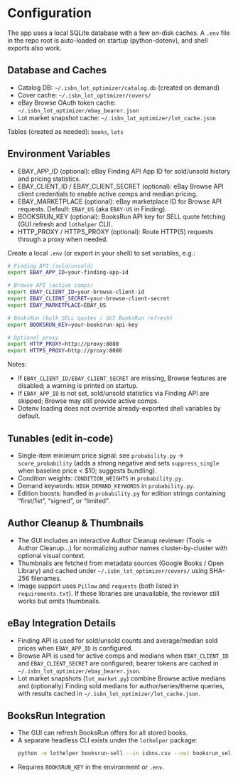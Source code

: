 # Configuration

The app uses a local SQLite database with a few on-disk caches. A `.env` file in the repo root is auto-loaded on startup (python-dotenv), and shell exports also work.

## Database and Caches
- Catalog DB: `~/.isbn_lot_optimizer/catalog.db` (created on demand)
- Cover cache: `~/.isbn_lot_optimizer/covers/`
- eBay Browse OAuth token cache: `~/.isbn_lot_optimizer/ebay_bearer.json`
- Lot market snapshot cache: `~/.isbn_lot_optimizer/lot_cache.json`

Tables (created as needed): `books`, `lots`

## Environment Variables
- EBAY_APP_ID (optional): eBay Finding API App ID for sold/unsold history and pricing statistics.
- EBAY_CLIENT_ID / EBAY_CLIENT_SECRET (optional): eBay Browse API client credentials to enable active comps and median pricing.
- EBAY_MARKETPLACE (optional): eBay marketplace ID for Browse API requests. Default: `EBAY_US` (aka `EBAY-US` in Finding).
- BOOKSRUN_KEY (optional): BooksRun API key for SELL quote fetching (GUI refresh and `lothelper` CLI).
- HTTP_PROXY / HTTPS_PROXY (optional): Route HTTP(S) requests through a proxy when needed.

Create a local `.env` (or export in your shell) to set variables, e.g.:
```bash
# Finding API (sold/unsold)
export EBAY_APP_ID=your-finding-app-id

# Browse API (active comps)
export EBAY_CLIENT_ID=your-browse-client-id
export EBAY_CLIENT_SECRET=your-browse-client-secret
export EBAY_MARKETPLACE=EBAY_US

# BooksRun (bulk SELL quotes / GUI BooksRun refresh)
export BOOKSRUN_KEY=your-booksrun-api-key

# Optional proxy
export HTTP_PROXY=http://proxy:8080
export HTTPS_PROXY=http://proxy:8080
```

Notes:
- If `EBAY_CLIENT_ID/EBAY_CLIENT_SECRET` are missing, Browse features are disabled; a warning is printed on startup.
- If `EBAY_APP_ID` is not set, sold/unsold statistics via Finding API are skipped; Browse may still provide active comps.
- Dotenv loading does not override already-exported shell variables by default.

## Tunables (edit in-code)
- Single-item minimum price signal: see `probability.py` → `score_probability` (adds a strong negative and sets `suppress_single` when baseline price < $10; suggests bundling).
- Condition weights: `CONDITION_WEIGHTS` in `probability.py`.
- Demand keywords: `HIGH_DEMAND_KEYWORDS` in `probability.py`.
- Edition boosts: handled in `probability.py` for edition strings containing “first/1st”, “signed”, or “limited”.

## Author Cleanup & Thumbnails
- The GUI includes an interactive Author Cleanup reviewer (Tools → Author Cleanup…) for normalizing author names cluster-by-cluster with optional visual context.
- Thumbnails are fetched from metadata sources (Google Books / Open Library) and cached under `~/.isbn_lot_optimizer/covers/` using SHA-256 filenames.
- Image support uses `Pillow` and `requests` (both listed in `requirements.txt`). If these libraries are unavailable, the reviewer still works but omits thumbnails.

## eBay Integration Details
- Finding API is used for sold/unsold counts and average/median sold prices when `EBAY_APP_ID` is configured.
- Browse API is used for active comps and medians when `EBAY_CLIENT_ID` and `EBAY_CLIENT_SECRET` are configured; bearer tokens are cached in `~/.isbn_lot_optimizer/ebay_bearer.json`.
- Lot market snapshots (`lot_market.py`) combine Browse active medians and (optionally) Finding sold medians for author/series/theme queries, with results cached in `~/.isbn_lot_optimizer/lot_cache.json`.

## BooksRun Integration
- The GUI can refresh BooksRun offers for all stored books.
- A separate headless CLI exists under the `lothelper` package:
  ```bash
  python -m lothelper booksrun-sell --in isbns.csv --out booksrun_sell_quotes.csv
  ```
- Requires `BOOKSRUN_KEY` in the environment or `.env`.
